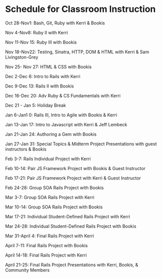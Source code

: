 Schedule for Classroom Instruction
==================================

Oct 28-Nov1: Bash, Git, Ruby with Kerri & Bookis

Nov 4-Nov8: Ruby II with Kerri

Nov 11-Nov 15: Ruby III with Bookis 

Nov 18-Nov22: Testing, Sinatra, HTTP, DOM & HTML with Kerri & Sam Livingston-Grey

Nov 25- Nov 27: HTML & CSS with Bookis 

Dec 2-Dec 6: Intro to Rails with Kerri

Dec 9-Dec 13: Rails II with Bookis 

Dec 16-Dec 20: Adv Ruby & CS Fundamentals with Kerri 

Dec 21 - Jan 5: Holiday Break 

Jan 6-Jan1 0: Rails III, Intro to Agile with Bookis & Kerri

Jan 13-Jan 17: Intro to Javascript with Kerri & Jeff Lembeck

Jan 21-Jan 24: Authoring a Gem with Bookis

Jan 27-Jan 31: Special Topics & Midterm Project Presentations with guest instructors & Bookis

Feb 3-7: Rails Individual Project with Kerri

Feb 10-14: Pair JS Framework Project with Bookis & Guest Instructor

Feb 17-21: Pair JS Framework Project with Kerri & Guest Instructor

Feb 24-28: Group SOA Rails Project with Bookis

Mar 3-7: Group SOA Rails Project with Kerri

Mar 10-14: Group SOA Rails Project with Bookis

Mar 17-21: Individual Student-Defined Rails Project with Kerri

Mar 24-28: Individual Student-Defined Rails Project with Bookis

Mar 31-April 4: Final Rails Project with Kerri

April 7-11: Final Rails Project with Bookis

April 14-18: Final Rails Project with Kerri

April 21-25: Final Rails Project Presentations with Kerri, Bookis, & Community Members 